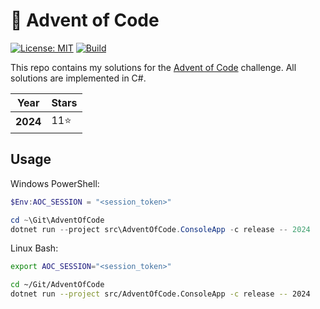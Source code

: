 # 🎄 Advent of Code

[![License: MIT](https://img.shields.io/badge/License-MIT-blue)](https://github.com/ketantailor/AdventOfCode/blob/main/LICENSE) [![Build](https://github.com/ketantailor/AdventOfCode/actions/workflows/build.yaml/badge.svg?branch=main)](https://github.com/ketantailor/AdventOfCode/actions/workflows/build.yaml)

This repo contains my solutions for the [Advent of Code](https://adventofcode.com/) challenge. All solutions are implemented in C#.

Year     | Stars
-------- | ----
**2024** | 11⭐

## Usage

Windows PowerShell:
```powershell
$Env:AOC_SESSION = "<session_token>"

cd ~\Git\AdventOfCode
dotnet run --project src\AdventOfCode.ConsoleApp -c release -- 2024
```

Linux Bash:
```bash
export AOC_SESSION="<session_token>"

cd ~/Git/AdventOfCode
dotnet run --project src/AdventOfCode.ConsoleApp -c release -- 2024
```